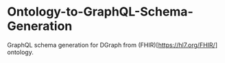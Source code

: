 # Ontology-to-GraphQL-Schema-Generation
GraphQL schema generation for DGraph from (FHIR)[https://hl7.org/FHIR/] ontology.
